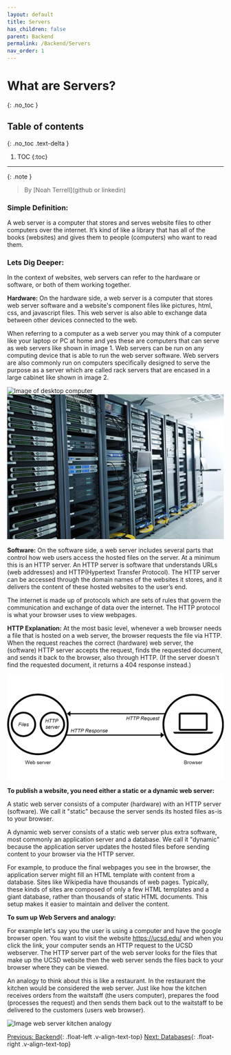 ```yaml
---
layout: default
title: Servers
has_children: false
parent: Backend
permalink: /Backend/Servers
nav_order: 1
---
```


# What are Servers?

{: .no_toc }

## Table of contents
{: .no_toc .text-delta }

1. TOC
{:toc}

---

{: .note }
> By [Noah Terrell](github or linkedin)

### Simple Definition:
A web server is a computer that stores and serves website files to other computers over the internet. It’s kind of like a library that has all of the books (websites) and gives them to people (computers) who want to read them.


### Lets Dig Deeper: 
In the context of websites, web servers can refer to the hardware or software, or both of them working together. 

**Hardware:**
On the hardware side, a web server is a computer that stores web server software and a website's component files like pictures, html, css, and javascript files. This web server is also able to exchange data between other devices connected to the web. 

When referring to a computer as a web server you may think of a computer like your laptop or PC at home and yes these are computers that can serve as web servers like shown in image 1. Web servers can be run on any computing device that is able to run the web server software. Web servers are also commonly run on computers specifically designed to serve the purpose as a server which are called rack servers that are encased in a large cabinet like shown in image 2.

![Image of desktop computer](../../assets/images/desktop-Image.jpg) 	![Image of server rack](../assets/images/server-rack-image.png)

**Software:**
On the software side, a web server includes several parts that control how web users access the hosted files on the server. At a minimum this is an HTTP server. An HTTP server is software that understands URLs (web addresses) and HTTP(Hypertext Transfer Protocol). The HTTP server can be accessed through the domain names of the websites it stores, and it delivers the content of these hosted websites to the user’s end. 

The internet is made up of protocols which are sets of rules that govern the communication and exchange of data over the internet. The HTTP protocol is what your browser uses to view webpages. 

**HTTP Explanation:**
At the most basic level, whenever a web browser needs a file that is hosted on a web server, the browser requests the file via HTTP. When the request reaches the correct (hardware) web server, the (software) HTTP server accepts the request, finds the requested document, and sends it back to the browser, also through HTTP. (If the server doesn't find the requested document, it returns a 404 response instead.)

![Image of HTTP request](../assets/images/HTTP-request-image.png)

**To publish a website, you need either a static or a dynamic web server:**

A static web server consists of a computer (hardware) with an HTTP server (software). We call it "static" because the server sends its hosted files as-is to your browser.
 
A dynamic web server consists of a static web server plus extra software, most commonly an application server and a database. We call it "dynamic" because the application server updates the hosted files before sending content to your browser via the HTTP server.

For example, to produce the final webpages you see in the browser, the application server might fill an HTML template with content from a database. Sites like Wikipedia have thousands of web pages. Typically, these kinds of sites are composed of only a few HTML templates and a giant database, rather than thousands of static HTML documents. This setup makes it easier to maintain and deliver the content.

**To sum up Web Servers and analogy:**

For example let's say you the user is using a computer and have the google browser open. You want to visit the website https://ucsd.edu/  and when you click the link, your computer sends an HTTP request to the UCSD webserver. The HTTP server part of the web server looks for the files that make up the UCSD website then the web server sends the files back to your browser where they can be viewed.  

An analogy to think about this is like a restaurant. In the restaurant the kitchen would be considered the web server. Just like how the kitchen receives orders from the waitstaff (the users computer), prepares the food (processes the request) and then sends them back out to the waitstaff to be delivered to the customers (users web browser).

![Image web server kitchen analogy](../assets/images/web-server-kitchen-image.png)




[Previous: Backend](../Backend){: .float-left .v-align-text-top}
[Next: Databases](Databases){: .float-right .v-align-text-top}
